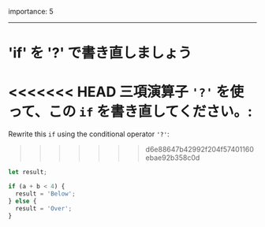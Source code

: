 importance: 5

---

# 'if' を '?' で書き直しましょう

<<<<<<< HEAD
三項演算子 `'?'` を使って、この `if` を書き直してください。:
=======
Rewrite this `if` using the conditional operator `'?'`:
>>>>>>> d6e88647b42992f204f57401160ebae92b358c0d

```js
let result;

if (a + b < 4) {
  result = 'Below';
} else {
  result = 'Over';
}
```
